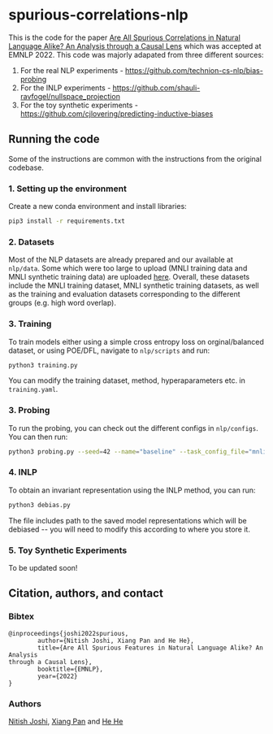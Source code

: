 # spurious-correlations-nlp

This is the code for the paper [Are All Spurious Correlations in Natural Language Alike? An Analysis through a Causal Lens](https://arxiv.org/abs/2210.14011) which was accepted at EMNLP 2022. This code was majorly adapated from three different sources:

1. For the real NLP experiments - https://github.com/technion-cs-nlp/bias-probing
2. For the INLP experiments - https://github.com/shauli-ravfogel/nullspace_projection
3. For the toy synthetic experiments - https://github.com/cjlovering/predicting-inductive-biases

## Running the code

Some of the instructions are common with the instructions from the original codebase.

### 1. Setting up the environment
Create a new conda environment and install libraries:
```bash
pip3 install -r requirements.txt
``` 

### 2. Datasets

Most of the NLP datasets are already prepared and our available at ```nlp/data```. Some which were too large to upload (MNLI training data and MNLI synthetic training data) are uploaded [here](https://drive.google.com/file/d/1RzVsoglufma8gvKxc4hSXTHgHSopm6RR/view?usp=sharing). Overall, these datasets include the MNLI training dataset, MNLI synthetic training datasets, as well as the training and evaluation datasets corresponding to the different groups (e.g. high word overlap).

### 3. Training

To train models either using a simple cross entropy loss on orginal/balanced dataset, or using POE/DFL, navigate to ```nlp/scripts``` and run:

```bash
python3 training.py
``` 

You can modify the training dataset, method, hyperaparameters etc. in ```training.yaml```.

### 3. Probing

To run the probing, you can check out the different configs in ```nlp/configs```. You can then run:

```bash
python3 probing.py --seed=42 --name="baseline" --task_config_file="mnli_lex_class.json" --model_name_or_path="seed:42/baseline" --overwrite_cache
``` 

### 4. INLP

To obtain an invariant representation using the INLP method, you can run:
```bash
python3 debias.py
``` 

The file includes path to the saved model representations which will be debiased -- you will need to modify this according to where you store it.


### 5. Toy Synthetic Experiments

To be updated soon!


## Citation, authors, and contact

### Bibtex

```
@inproceedings{joshi2022spurious,
        author={Nitish Joshi, Xiang Pan and He He},
        title={Are All Spurious Features in Natural Language Alike? An Analysis
through a Causal Lens},
        booktitle={EMNLP},
        year={2022}
}
```

### Authors
[Nitish Joshi](https://joshinh.github.io), [Xiang Pan](https://xiangpan.netlify.app) and [He He](https://hhexiy.github.io)





